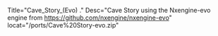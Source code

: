 Title="Cave_Story_(Evo) ." Desc="Cave Story using the Nxengine-evo engine from https://github.com/nxengine/nxengine-evo" locat="/ports/Cave%20Story-evo.zip"

